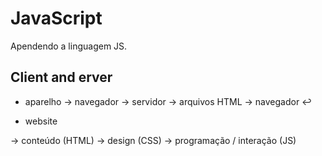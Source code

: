 # JavaScript
 Apendendo a linguagem JS.

## Client and erver
- aparelho -> navegador -> servidor -> arquivos HTML -> navegador ↩
* website

-> conteúdo (HTML)
-> design (CSS)
-> programação / interação (JS)

